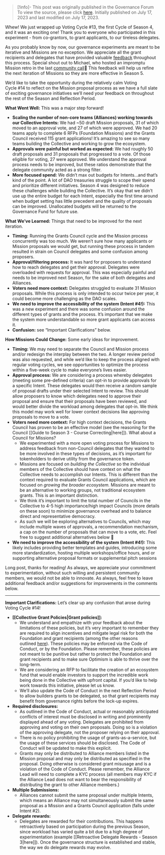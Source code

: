 > [!info]- This post was originally published in the Governance Forum
> To view the source, please click [here](https://gov.optimism.io/t/governance-update-7/6464). Initially published on July 17, 2023 and last modified on July 17, 2023.

<span class="notvisible"></span>
Whew! We just wrapped up Voting Cycle #13, the first Cycle of Season 4, and it was an exciting one! Thank you to everyone who participated in this experiment - from co-grantors, to grant applicants, to our tireless delegates.

As you probably know by now, our governance experiments are meant to be iterative and Missions are no exception. We appreciate all the grant recipients and delegates that have provided valuable [feedback](https://gov.optimism.io/t/season-4-feedback-thread/6303/6) throughout this process. Special shout out to Michael, who hosted an impromptu Mission retro in the last [community call](https://gov.optimism.io/t/recording-recap-23rd-op-community-call-was-thursday-july-6th-2023/6204)🙂 This feedback will help us refine the next iteration of Missions so they are more effective in Season 5.

We’d like to take the opportunity during the relatively calm Voting Cycle #14 to reflect on the Mission proposal process as we have a full slate of exciting governance initiatives we’ll need your feedback on throughout the rest of the Season and Reflection Period.

**What Went Well:** This was a major step forward!

- **Scaling the number of non-core teams (Alliances) working towards our Collective Intents:** We had ~50 draft Mission proposals, 31 of which moved to an approval vote, and 27 of which were approved. We had 20 teams apply to complete 6 RFPs (Foundation Missions) and the Grants Council received 115 grant applications! It’s amazing to see so many teams building the Collective and working to grow the ecosystem.
- **Approvals were painful but worked as expected:** We had roughly 50 draft proposals and 31 proposals that progressed to a vote. Of those eligible for voting, 27 were approved. We understand the approval process needs to be improved, but these ratios demonstrate that the delegate community acted as a strong filter.
- **More focused spend:** We didn’t max out budgets for Intents…and that’s kind of the point. A lot of DAO treasuries struggle to scope their spend and prioritize different initiatives. Season 4 was designed to reduce these challenges while building the Collective. It’s okay that we didn’t use up the entire budget for each Intent, especially the first time around when budget setting has little precedent and the quality of proposals can be improved. Unallocated budgets will be returned to the Governance Fund for future use.

**What We’ve Learned:** Things that need to be improved for the next iteration.

- **Timing:** Running the Grants Council cycle and the Mission process concurrently was too much. We weren’t sure how many applicants or Mission proposals we would get, but running these process in tandem resulted in strain on Council delegates and some confusion among proposers.
- **Approval/filtering process:** It was hard for proposers to understand how to reach delegates and get their approval. Delegates were overloaded with requests for approval. This was especially painful and needs to be improved next Season, for the sake of both delegates and Alliances.
- **Voters need more context:** Delegates struggled to evaluate 31 Mission proposals. While this process is only intended to occur twice per year, it could become more challenging as the DAO scales.
- **We need to improve the accessibility of the system (Intent #4!):** This was a new experiment and there was some confusion around the different types of grants and the process. It’s important that we make the system more understandable so more grant applicants can access it.
- **Confusion:** see “Important Clarifications” below.

**How Missions Could Change:** Some early ideas for improvement.

- **Timing:** We may need to separate the Council and Mission process and/or redesign the interplay between the two. A longer review period was also requested, and while we’d like to keep the process aligned with regular voting cycles, we see opportunities to optimize the process within a five-week cycle to make everyone’s lives easier.
- **Approval process:** We are considering a process whereby delegates (meeting some pre-defined criteria) can opt-in to provide approvals for a specific Intent. These delegates would then receive a random sample of proposal drafts under their selected Intent to review. This should allow proposers to know which delegates need to approve their proposal and ensure that their proposals have been reviewed, and would better divide the workload among delegates that opt-in. We think this model may work well for lower context decisions like approving proposals to move to a vote.
- **Voters need more context:** For high context decisions, the Grants Council has proven to be an effective model (see the reasoning for the Council [[Guide to Season 3 - Course Correcting|here]]). What about a Council for Missions?
    - We experimented with a more open voting process for Missions to address feedback from non-Council delegates that they wanted to be more involved in these types of decisions, as it’s important for tokenholders to derive utility from the governance token.
    - Missions are focused on _building the Collective_ so the individual members of the Collective should have context on what the Collective needs to accomplish our Intents. This is different than the context required to evaluate Grants Council applications, which are focused on _growing the broader ecosystem._ Missions are meant to be an alternative to working groups, not traditional ecosystem grants. This is an important distinction.
    - We think it’s important to limit the total number of Councils in the Collective to 4-5 high importance/high impact Councils (more details on these soon) to minimize governance overhead and to balance direct and representative democracy.
    - As such we will be exploring alternatives to Councils, which may include multiple waves of approvals, a recommendation mechanism, a cap on the number of proposals that can move to a vote, etc. Feel free to suggest additional alternatives below 🙂
- **We need to improve the accessibility of the system (Intent #4!):** This likely includes providing better templates and guides, introducing some more standardization, hosting multiple workshops/office hours, and or supporting alternative proposal formats or supplemental pitch sessions

Long post, thanks for reading! As always, we appreciate your commitment to experimentation, without such willing and persistent community members, we would not be able to innovate. As always, feel free to leave additional feedback and/or suggestions for improvements in the comments below.

---

**Important Clarifications:** Let’s clear up any confusion that arose during Voting Cycle #14!

- **[[Collective Grant Policies|Grant policies]]:**
    - We understand and empathize with your feedback about the limitations of these policies, but it’s very important to remember they are required to align incentives and mitigate legal risk for both the Foundation and grant recipients (among the other reasons outlined [here](https://www.notion.so/Gov-Update-7-36b0933aa9dc49c68626ee368211d90c?pvs=21)). These policies may be enforced via the Code of Conduct, or by the Foundation. Please remember, these policies are not meant to be punitive but rather to protect the Foundation and grant recipients and to make sure Optimism is able to thrive over the long-term.
    - We are considering an RFP to facilitate the creation of an ecosystem fund that would enable investors to support the incredible work being done in the Collective with upfront capital. If you’d like to help work towards this initiative, please let us know.
    - We’ll also update the Code of Conduct in the next Reflection Period to allow builders grants to be delegated, so that grant recipients may benefit from governance rights before the lock-up expires.
- **Required disclosures:**
    - As outlined in the Code of Conduct, actual or reasonably anticipated conflicts of interest must be disclosed in writing and prominently displayed ahead of any voting. Delegates are prohibited from approving and voting on their own proposals. Doing so is a violation of the approving delegate, not the proposer relying on their approval.
    - There is no policy prohibiting the usage of grants-as-a-service, but the usage of these services should be disclosed. The Code of Conduct will be updated to make this explicit.
    - Grants may only be distributed to Alliance members listed in the Mission proposal and may only be distributed as specified in the proposal. Doing otherwise is considered grant misusage and is a violation of the Code of Conduct. Please remember, the Alliance Lead will need to complete a KYC process (all members may KYC if the Alliance Lead does not want to bear the responsibility of distributing the grant to other Alliance members.)
- **Multiple Submissions:**
    - Alliances cannot submit the same proposal under multiple Intents, which means an Alliance may not simultaneously submit the same proposal as a Mission and a Grants Council application (falls under Intent #2).
- **Delegate rewards:**
    - Delegates are rewarded for their contributions. This happens retroactively based on participation during the previous Season, since workload has varied quite a bit due to a high degree of experimentation (example [[Retroactive Delegate Rewards - Season 3|here]]). Once the governance structure is established and stable, the way we do delegate rewards may evolve.